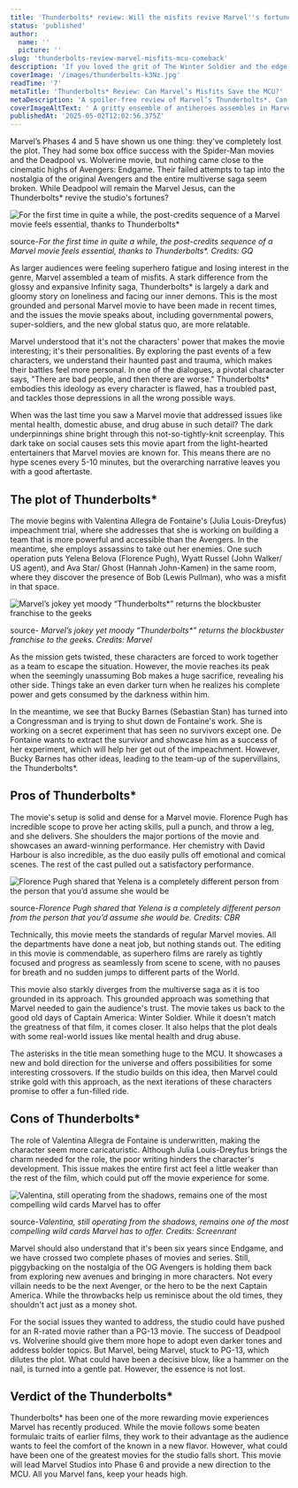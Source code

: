 ```yaml
---
title: 'Thunderbolts* review: Will the misfits revive Marvel''s fortunes? '
status: 'published'
author:
  name: ''
  picture: ''
slug: 'thunderbolts-review-marvel-misfits-mcu-comeback'
description: 'If you loved the grit of The Winter Soldier and the edge of Suicide Squad, Thunderbolts will be your next obsession. Will the misfits save the sinking Marvel?'
coverImage: '/images/thunderbolts-k3Nz.jpg'
readTime: '7'
metaTitle: 'Thunderbolts* Review: Can Marvel’s Misfits Save the MCU?'
metaDescription: 'A spoiler-free review of Marvel’s Thunderbolts*. Can this team of anti-heroes and misfits turn things around for a struggling cinematic universe?'
coverImageAltText: ' A gritty ensemble of antiheroes assembles in Marvel''s Thunderbolts, blending chaos, conflict, and redemption.'
publishedAt: '2025-05-02T12:02:56.375Z'
---
```


Marvel’s Phases 4 and 5 have shown us one thing: they've completely lost the plot. They had some box office success with the Spider-Man movies and the Deadpool vs. Wolverine movie, but nothing came close to the cinematic highs of Avengers: Endgame. Their failed attempts to tap into the nostalgia of the original Avengers and the entire multiverse saga seem broken. While Deadpool will remain the Marvel Jesus, can the Thunderbolts\* revive the studio's fortunes?

![For the first time in quite a while, the post-credits sequence of a Marvel movie feels essential, thanks to Thunderbolts\*](/images/thunderbolts-unconventional-superhero-team-M5OD.png)

source-*For the first time in quite a while, the post-credits sequence of a Marvel movie feels essential, thanks to Thunderbolts\*. Credits: GQ*

As larger audiences were feeling superhero fatigue and losing interest in the genre, Marvel assembled a team of misfits. A stark difference from the glossy and expansive Infinity saga, Thunderbolts\* is largely a dark and gloomy story on loneliness and facing our inner demons. This is the most grounded and personal Marvel movie to have been made in recent times, and the issues the movie speaks about, including governmental powers, super-soldiers, and the new global status quo, are more relatable.

Marvel understood that it's not the characters' power that makes the movie interesting; it's their personalities. By exploring the past events of a few characters, we understand their haunted past and trauma, which makes their battles feel more personal. In one of the dialogues, a pivotal character says, "There are bad people, and then there are worse." Thunderbolts\* embodies this ideology as every character is flawed, has a troubled past, and tackles those depressions in all the wrong possible ways.

When was the last time you saw a Marvel movie that addressed issues like mental health, domestic abuse, and drug abuse in such detail? The dark underpinnings shine bright through this not-so-tightly-knit screenplay. This dark take on social causes sets this movie apart from the light-hearted entertainers that Marvel movies are known for. This means there are no hype scenes every 5-10 minutes, but the overarching narrative leaves you with a good aftertaste.

## The plot of Thunderbolts\*

The movie begins with Valentina Allegra de Fontaine's (Julia Louis-Dreyfus) impeachment trial, where she addresses that she is working on building a team that is more powerful and accessible than the Avengers. In the meantime, she employs assassins to take out her enemies. One such operation puts Yelena Belova (Florence Pugh), Wyatt Russel (John Walker/ US agent), and Ava Star/ Ghost (Hannah John-Kamen) in the same room, where they discover the presence of Bob (Lewis Pullman), who was a misfit in that space.

![Marvel’s jokey yet moody “Thunderbolts\*” returns the blockbuster franchise to the geeks](/images/marvel-thunderbolts-returns-franchise-to-geeks-UyMD.png)

source- *Marvel’s jokey yet moody “Thunderbolts\*” returns the blockbuster franchise to the geeks. Credits: Marvel*

As the mission gets twisted, these characters are forced to work together as a team to escape the situation. However, the movie reaches its peak when the seemingly unassuming Bob makes a huge sacrifice, revealing his other side. Things take an even darker turn when he realizes his complete power and gets consumed by the darkness within him.

In the meantime, we see that Bucky Barnes (Sebastian Stan) has turned into a Congressman and is trying to shut down de Fontaine's work. She is working on a secret experiment that has seen no survivors except one. De Fontaine wants to extract the survivor and showcase him as a success of her experiment, which will help her get out of the impeachment. However, Bucky Barnes has other ideas, leading to the team-up of the supervillains, the Thunderbolts\*.

## Pros of Thunderbolts\*

The movie's setup is solid and dense for a Marvel movie. Florence Pugh has incredible scope to prove her acting skills, pull a punch, and throw a leg, and she delivers. She shoulders the major portions of the movie and showcases an award-winning performance. Her chemistry with David Harbour is also incredible, as the duo easily pulls off emotional and comical scenes. The rest of the cast pulled out a satisfactory performance.

![Florence Pugh shared that Yelena is a completely different person from the person that you’d assume she would be](/images/florence-pugh-says-yelena-is-unexpected-character-YyMz.png)

source-*Florence Pugh shared that Yelena is a completely different person from the person that you’d assume she would be. Credits: CBR*

Technically, this movie meets the standards of regular Marvel movies. All the departments have done a neat job, but nothing stands out. The editing in this movie is commendable, as superhero films are rarely as tightly focused and progress as seamlessly from scene to scene, with no pauses for breath and no sudden jumps to different parts of the World.

This movie also starkly diverges from the multiverse saga as it is too grounded in its approach. This grounded approach was something that Marvel needed to gain the audience's trust. The movie takes us back to the good old days of Captain America: Winter Soldier. While it doesn't match the greatness of that film, it comes closer. It also helps that the plot deals with some real-world issues like mental health and drug abuse.

The asterisks in the title mean something huge to the MCU. It showcases a new and bold direction for the universe and offers possibilities for some interesting crossovers. If the studio builds on this idea, then Marvel could strike gold with this approach, as the next iterations of these characters promise to offer a fun-filled ride.

## Cons of Thunderbolts\*

The role of Valentina Allegra de Fontaine is underwritten, making the character seem more caricaturistic. Although Julia Louis-Dreyfus brings the charm needed for the role, the poor writing hinders the character's development. This issue makes the entire first act feel a little weaker than the rest of the film, which could put off the movie experience for some.

![Valentina, still operating from the shadows, remains one of the most compelling wild cards Marvel has to offer](/images/valentina-marvels-shadowy-wild-card-character-EwOT.png)

source-*Valentina, still operating from the shadows, remains one of the most compelling wild cards Marvel has to offer. Credits: Screenrant*

Marvel should also understand that it's been six years since Endgame, and we have crossed two complete phases of movies and series. Still, piggybacking on the nostalgia of the OG Avengers is holding them back from exploring new avenues and bringing in more characters. Not every villain needs to be the next Avenger, or the hero to be the next Captain America. While the throwbacks help us reminisce about the old times, they shouldn't act just as a money shot.

For the social issues they wanted to address, the studio could have pushed for an R-rated movie rather than a PG-13 movie. The success of Deadpool vs. Wolverine should give them more hope to adopt even darker tones and address bolder topics. But Marvel, being Marvel, stuck to PG-13, which dilutes the plot. What could have been a decisive blow, like a hammer on the nail, is turned into a gentle pat. However, the essence is not lost.

## Verdict of the Thunderbolts\*

Thunderbolts\* has been one of the more rewarding movie experiences Marvel has recently produced. While the movie follows some beaten formulaic traits of earlier films, they work to their advantage as the audience wants to feel the comfort of the known in a new flavor. However, what could have been one of the greatest movies for the studio falls short. This movie will lead Marvel Studios into Phase 6 and provide a new direction to the MCU. All you Marvel fans, keep your heads high.